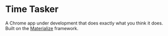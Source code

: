 # Time Tasker
A Chrome app under development that does exactly what you think it does.
Built on the [Materialize](http://materializecss.com/) framework.
